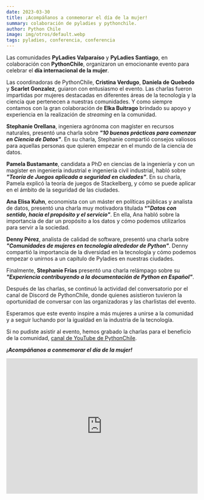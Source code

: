 ```yaml
---
date: 2023-03-30
title: ¡Acompáñanos a conmemorar el día de la mujer!
summary: colaboración de pyladies y pythonchile.
author: Python Chile
image: img/otros/default.webp
tags: pyladies, conferencia, conferencia
---
```


Las comunidades **PyLadies Valparaíso** y **PyLadies Santiago**, en colaboración con **PythonChile**, organizaron un emocionante evento para celebrar el **día internacional de la mujer**.

Las coordinadoras de PythonChile, **Cristina Verdugo**, **Daniela de Quebedo** y **Scarlet Gonzalez**, guiaron con entusiasmo el evento. Las charlas fueron impartidas por mujeres destacadas en diferentes áreas de la tecnología y la ciencia que pertenecen a nuestras comunidades. Y como siempre contamos con la gran colaboración de **Elka Buitrago** brindado su apoyo y experiencia en la realización de _streaming_ en la comunidad.

**Stephanie Orellana**, ingeniera agrónoma con magíster en recursos naturales, presentó una charla sobre ***"10 buenas prácticas para comenzar en Ciencia de Datos"***. En su charla, Stephanie compartió consejos valiosos para aquellas personas que quieren empezar en el mundo de la ciencia de datos.

**Pamela Bustamante**, candidata a PhD en ciencias de la ingeniería y con un magíster en ingeniería industrial e ingeniería civil industrial, habló sobre ***"Teoría de Juegos aplicada a seguridad en ciudades"***. En su charla, Pamela explicó la teoría de juegos de Stackelberg, y cómo se puede aplicar en el ámbito de la seguridad de las ciudades.

**Ana Elisa Kuhn**, economista con un máster en políticas públicas y analista de datos, presentó una charla muy motivadora titulada ***"*Datos con sentido, hacia el propósito y el servicio"***. En ella, Ana habló sobre la importancia de dar un propósito a los datos y cómo podemos utilizarlos para servir a la sociedad.

**Denny Pérez**, analista de calidad de software, presentó una charla sobre ***"Comunidades de mujeres en tecnología alrededor de Python"***. Denny compartió la importancia de la diversidad en la tecnología y cómo podemos empezar o unirnos a un capítulo de Pyladies en nuestras ciudades.

Finalmente, **Stephanie Frías** presentó una charla relámpago sobre su ***"Experiencia contribuyendo a la documentación de Python en Español"***.

Después de las charlas, se continuó la actividad del conversatorio por el canal de Discord de PythonChile, donde quienes asistieron tuvieron la oportunidad de conversar con las organizadoras y las charlistas del evento.

Esperamos que este evento inspire a más mujeres a unirse a la comunidad y a seguir luchando por la igualdad en la industria de la tecnología.

Si no pudiste asistir al evento, hemos grabado la charlas para el beneficio de la comunidad, [canal de YouTube de PythonChile](https://www.youtube.com/@PythonChile).


***¡Acompáñanos a conmemorar el día de la mujer!***
<iframe width="100%" height="356" src="https://www.youtube.com/embed/ZLWpIz7KW3M" title="YouTube video player" frameborder="0" allow="accelerometer; autoplay; clipboard-write; encrypted-media; gyroscope; picture-in-picture; web-share" allowfullscreen></iframe>
